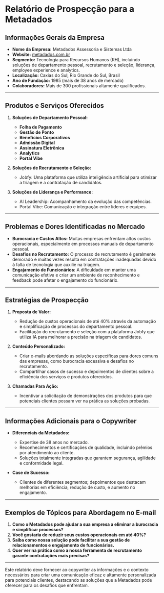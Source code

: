 # Relatório de Prospecção para a Metadados

## Informações Gerais da Empresa
- **Nome da Empresa:** Metadados Assessoria e Sistemas Ltda
- **Website:** [metadados.com.br](http://www.metadados.com.br)
- **Segmento:** Tecnologia para Recursos Humanos (RH), incluindo soluções de departamento pessoal, recrutamento e seleção, liderança, employee experience e analytics.
- **Localização:** Caxias do Sul, Rio Grande do Sul, Brasil
- **Ano de Fundação:** 1985 (mais de 38 anos de mercado)
- **Colaboradores:** Mais de 300 profissionais altamente qualificados.

---

## Produtos e Serviços Oferecidos
1. **Soluções de Departamento Pessoal:**
   - **Folha de Pagamento**
   - **Gestão de Ponto**
   - **Benefícios Corporativos**
   - **Admissão Digital**
   - **Assinatura Eletrônica**
   - **Analytics**
   - **Portal Vibe**

2. **Soluções de Recrutamento e Seleção:**
   - Jobfy: Uma plataforma que utiliza inteligência artificial para otimizar a triagem e a contratação de candidatos.

3. **Soluções de Liderança e Performance:**
   - AI Leadership: Acompanhamento da evolução das competências.
   - Portal Vibe: Comunicação e integração entre líderes e equipes.

---

## Problemas e Dores Identificadas no Mercado
- **Burocracia e Custos Altos:** Muitas empresas enfrentam altos custos operacionais, especialmente em processos manuais de departamento pessoal.
- **Desafios no Recrutamento:** O processo de recrutamento é geralmente demorado e muitas vezes resulta em contratações inadequadas devido à falta de tecnologia que auxilie na triagem.
- **Engajamento de Funcionários:** A dificuldade em manter uma comunicação efetiva e criar um ambiente de reconhecimento e feedback pode afetar o engajamento do funcionário.

---

## Estratégias de Prospecção
1. **Proposta de Valor:**
   - Redução de custos operacionais de até 40% através da automação e simplificação de processos do departamento pessoal.
   - Facilitação do recrutamento e seleção com a plataforma Jobfy que utiliza IA para melhorar a precisão na triagem de candidatos.

2. **Conteúdo Personalizado:**
   - Criar e-mails abordando as soluções específicas para dores comuns das empresas, como burocracia excessiva e desafios no recrutamento.
   - Compartilhar casos de sucesso e depoimentos de clientes sobre a eficiência dos serviços e produtos oferecidos.
  
3. **Chamadas Para Ação:**
   - Incentivar a solicitação de demonstrações dos produtos para que potenciais clientes possam ver na prática as soluções probadas.

---

## Informações Adicionais para o Copywriter
- **Diferenciais da Metadados:**
   - Expertise de 38 anos no mercado.
   - Reconhecimentos e certificações de qualidade, incluindo prêmios por atendimento ao cliente.
   - Soluções totalmente integradas que garantem segurança, agilidade e conformidade legal.

- **Case de Sucesso:**
   - Clientes de diferentes segmentos; depoimentos que destacam melhorias em eficiência, redução de custo, e aumento no engajamento.

---

## Exemplos de Tópicos para Abordagem no E-mail
1. **Como o Metadados pode ajudar a sua empresa a eliminar a burocracia e simplificar processos?**
2. **Você gostaria de reduzir seus custos operacionais em até 40%?**
3. **Saiba como nossa solução pode facilitar a sua gestão de relacionamentos e engajamento de funcionários.**
4. **Quer ver na prática como a nossa ferramenta de recrutamento garante contratações mais precisas?**

---

Este relatório deve fornecer ao copywriter as informações e o contexto necessários para criar uma comunicação eficaz e altamente personalizada para potenciais clientes, destacando as soluções que a Metadados pode oferecer para os desafios que enfrentam.